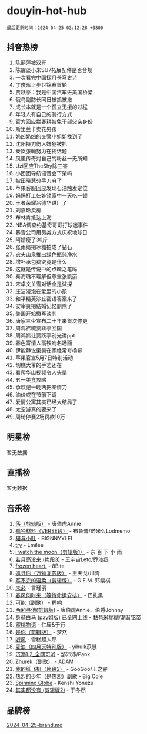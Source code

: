 # douyin-hot-hub

`最后更新时间：2024-04-25 03:12:28 +0800`

## 抖音热榜

1. 陈丽萍被双开
1. 陈震谈小米SU7拓展配件是否合规
1. 一次看完中国探月苍穹史诗
1. 丁俊晖止步世锦赛首轮
1. 贾跃亭：我是中国汽车进美国桥梁
1. 俄乌副防长同日被抓被撤
1. 成长本就是一个孤立无援的过程
1. 年轻人有自己的骑行方式
1. 官方回应拦春耕被免干部父亲身份
1. 斯里兰卡卖花男孩
1. 奶凶奶凶的交警小姐姐找到了
1. 沈阳持刀伤人嫌犯被抓
1. 秦岚张翰努力在找话题
1. 凤凰传奇对自己的粉丝一无所知
1. Uzi回应TheShy除三害
1. 小团团导航语音会下架吗
1. 被田晓慧分手刀麻了
1. 苹果客服回应发现石油触发定位
1. 妈妈打工仨娃锁家中一天吃一顿
1. 王者荣耀吕德华进厂了
1. 刘嘉玲卖房
1. 布林肯抵达上海
1. NBA调查约基奇哥哥打球迷事件
1. 暴雪公司用另类方式庆祝地球日
1. 阿娇瘦了30斤
1. 张雨绮把冰糖拍成了钻石
1. 农夫山泉推出绿色瓶纯净水
1. 增补承包费究竟是什么
1. 这就是传说中的点睛之笔吗
1. 秦海璐不理解但尊重张凯丽
1. 宋卓文关雪对话全是试探
1. 庄洁浸泡在爱里的小孩
1. 和平精英沙丘密语答案来了
1. 安宰贤把结婚记忆删除了
1. 美国开始撤军谈判
1. 唐家三少宣布二十年来首次停更
1. 周鸿祎喊贾跃亭回国
1. 周鸿祎让贾跃亭别光讲ppt
1. 春色寄情人高铁吻名场面
1. 伊能静说秦昊在家经常夸杨幂
1. 苹果官宣5月7日特别活动
1. 切糕大爷的手艺还在
1. 看爬华山视频令人头晕
1. 五一美食攻略
1. 承欢记一晚两把亲情刀
1. 油价或在节前下调
1. 爱情公寓其实已经大结局了
1. 太空游真的要来了
1. 周琦停赛2场罚款10万

## 明星榜

暂无数据

## 直播榜

暂无数据

## 音乐榜

1. [落（剪辑版）](https://sf3-cdn-tos.douyinstatic.com/obj/tos-cn-ve-2774/o0h6HvN1BBbli9LtU3i5fQIleBQMF5Cg4TZmmC) - 唐伯虎Annie
1. [孤独材料（VERSE段）](https://sf3-cdn-tos.douyinstatic.com/obj/tos-cn-ve-2774/ocX7glDNHYlwFeYrGQfBZoThtvPWy8tCCEBGKQ) - 布鲁昔/诺米么Lodmemo
1. [猫与小肚](https://sf6-cdn-tos.douyinstatic.com/obj/tos-cn-ve-2774/osZeoClMECgK8DYl6VebABgbchEtPYQjZEnRtd) - BIGNNYYLEI
1. [try](https://sf5-hl-cdn-tos.douyinstatic.com/obj/tos-cn-ve-2774/oMCYLreazYIFEgVb1vQdrJnJTbe8DDfiCA6gKw) - Emilee
1. [i watch the moon（剪辑版1）](https://sf3-cdn-tos.douyinstatic.com/obj/tos-cn-ve-2774/o0I9mSChzHZANMJIEBfkCQzzg6N5WAcVtqft9P) - 东 百 下 小 雨
1. [若月亮没来 (片段3)](https://sf3-cdn-tos.douyinstatic.com/obj/tos-cn-ve-2774/okfyEUsGW1B1ovJi5JiN9IjvAT2lMwA054GoEB) - 王宇宙Leto/乔浚丞
1. [frozen heart.](https://sf5-hl-cdn-tos.douyinstatic.com/obj/tos-cn-ve-2774/oIIWJfyjIACZA9zQMtnJ6hQQhFC4vhCupoRBsO) - 8Bite
1. [追寻你（万物复苏版）](https://sf3-cdn-tos.douyinstatic.com/obj/tos-cn-ve-2774/oYeAZJsbjIDit9APmBg8u6uDUQnHmoCf3gbo74) - 王天戈/川青
1. [写不完的温柔（剪辑版）](https://sf3-cdn-tos.douyinstatic.com/obj/tos-cn-ve-2774/oYBzzZQJ233GfwkemJJffAIWgeIYrjZfWhHTcG) - G.E.M. 邓紫棋
1. [未必](https://sf5-hl-cdn-tos.douyinstatic.com/obj/tos-cn-ve-2774/ogntQMFnKQDZUgTCYuJgfLEtleYZZFxBQqhhFB) - 言瑾羽
1. [春风何时来（等待命运安排）](https://sf5-hl-cdn-tos.douyinstatic.com/obj/tos-cn-ve-2774/oICBNbD3gelMfB4WgiD1KI2jQtXZE2FgHLwtsl) - 巴扎黑
1. [可能（副歌）](https://sf3-cdn-tos.douyinstatic.com/obj/tos-cn-ve-2774/cde1731888894259b333569393c2fb51) - 程响
1. [西厢寻他(剪辑版)](https://sf5-hl-cdn-tos.douyinstatic.com/obj/tos-cn-ve-2774/oUsAVfAQKlRNxEv5qxvIB8o5qmIWUcXbzJKJhw) - 唐伯虎Annie、伯爵Johnny
1. [身骑白马 (pay姐版) 已全网上线](https://sf5-hl-cdn-tos.douyinstatic.com/obj/tos-cn-ve-2774/oQLO5ZgLsFkaDhdIIveF2zUCgfweY0gWaH4AQG) - 黏苞米糊糊/潮音铭帝
1. [蜜桃物语](https://sf5-hl-cdn-tos.douyinstatic.com/obj/tos-cn-ve-2774/oIhOSCZtIACtYU4XQkngiW9kCBfVD1Fz9IYeqL) - 仁辰&于行
1. [是你（剪辑版）](https://sf3-cdn-tos.douyinstatic.com/obj/tos-cn-ve-2774/46019dae783c4c969944217fe1cfafc4) - 梦然
1. [听风](https://sf3-cdn-tos.douyinstatic.com/obj/tos-cn-ve-2774/oAPa3yDDDIZygYzQdBemCAIngcCeEARgbQDtJC) - 雪糕超人耶
1. [麦浪（四月天特别版）](https://sf3-cdn-tos.douyinstatic.com/obj/tos-cn-ve-2774/26f5501a6547411fa3fbedc592fed0ad) - yihuik苡慧
1. [沉溺1.2_全网可听](https://sf3-cdn-tos.douyinstatic.com/obj/tos-cn-ve-2774/ok2QoiBqsWAX9McZmWiI9gAB0EzwD4Xj6yfmtH) - 邹沛沛/Pank
1. [Zhurek（副歌）](https://sf5-hl-cdn-tos.douyinstatic.com/obj/tos-cn-ve-2774/ooQm8FBZQDlf0btEYgVpCcSCQfrdJGBEKZYBGS) - ADAM
1. [我的纸飞机（片段2）](https://sf3-cdn-tos.douyinstatic.com/obj/tos-cn-ve-2774/oM2ZrKcg2CD5AeRB2gkeXOFB1IxAGJdZPazYHf) - GooGoo/王之睿
1. [热烈的少年（是热烈）副歌](https://sf5-hl-cdn-tos.douyinstatic.com/obj/tos-cn-ve-2774/owVNI0CLDAUMtSz6TEYvfFBFL4UDFFhLfgK8fa) - Big Cole
1. [Spinning Globe](https://sf5-hl-cdn-tos.douyinstatic.com/obj/tos-cn-ve-2774/oAYhDobngQZXzvJaWpxueRR0jC4FZDexedXDYA) - Kenshi Yonezu
1. [其实都没有 (剪辑版2)](https://sf3-cdn-tos.douyinstatic.com/obj/tos-cn-ve-2774/oEBNQenHZtBhxYjGgUDQk0BCHTigQafgFlbQ7k) - 于冬然

## 品牌榜

[2024-04-25-brand.md](2024-04-25-brand.md)
